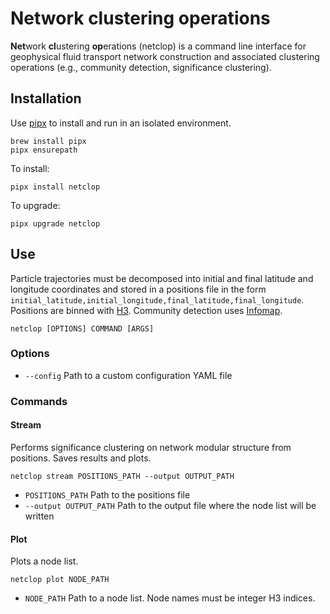 # Network clustering operations
**Net**work **cl**ustering **op**erations (netclop) is a command line interface for geophysical fluid transport network construction and associated clustering operations (e.g., community detection, significance clustering).

## Installation
Use [pipx](https://github.com/pypa/pipx) to install and run in an isolated environment.
```
brew install pipx
pipx ensurepath
```

To install:
```
pipx install netclop
```

To upgrade:
```
pipx upgrade netclop
```

## Use
Particle trajectories must be decomposed into initial and final latitude and longitude coordinates and stored in a positions file in the form `initial_latitude,initial_longitude,final_latitude,final_longitude`. Positions are binned with [H3](https://github.com/uber/h3-py). Community detection uses [Infomap](https://github.com/mapequation/infomap).

```
netclop [OPTIONS] COMMAND [ARGS]
```

### Options
* `--config` Path to a custom configuration YAML file

### Commands

#### Stream
Performs significance clustering on network modular structure from positions. Saves results and plots.

```
netclop stream POSITIONS_PATH --output OUTPUT_PATH
```
* `POSITIONS_PATH` Path to the positions file
* `--output OUTPUT_PATH` Path to the output file where the node list will be written

#### Plot
Plots a node list.

```
netclop plot NODE_PATH
```
* `NODE_PATH` Path to a node list. Node names must be integer H3 indices.